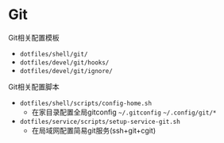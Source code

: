 # Git

Git相关配置模板

- `dotfiles/shell/git/`
- `dotfiles/devel/git/hooks/`
- `dotfiles/devel/git/ignore/`

Git相关配置脚本

- `dotfiles/shell/scripts/config-home.sh`
  - 在家目录配置全局gitconfig `~/.gitconfig` `~/.config/git/*`
- `dotfiles/service/scripts/setup-service-git.sh`
  - 在局域网配置简易git服务(ssh+git+cgit)
